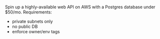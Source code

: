 Spin up a highly-available web API on AWS with a Postgres database under $50/mo.
Requirements:
- private subnets only
- no public DB
- enforce owner/env tags